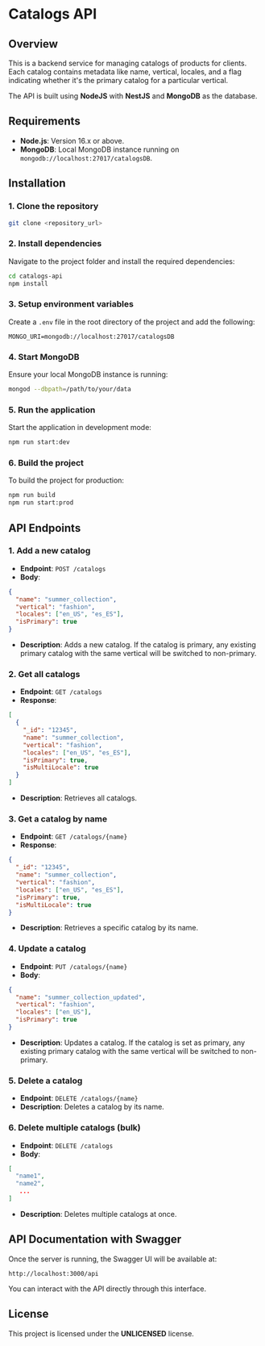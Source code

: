 
# Catalogs API

## Overview

This is a backend service for managing catalogs of products for clients. Each catalog contains metadata like name, vertical, locales, and a flag indicating whether it's the primary catalog for a particular vertical. 

The API is built using **NodeJS** with **NestJS** and **MongoDB** as the database.

## Requirements

- **Node.js**: Version 16.x or above.
- **MongoDB**: Local MongoDB instance running on `mongodb://localhost:27017/catalogsDB`.

## Installation

### 1. Clone the repository
```bash
git clone <repository_url>
```

### 2. Install dependencies
Navigate to the project folder and install the required dependencies:
```bash
cd catalogs-api
npm install
```

### 3. Setup environment variables
Create a `.env` file in the root directory of the project and add the following:
```
MONGO_URI=mongodb://localhost:27017/catalogsDB
```

### 4. Start MongoDB
Ensure your local MongoDB instance is running:
```bash
mongod --dbpath=/path/to/your/data
```

### 5. Run the application
Start the application in development mode:
```bash
npm run start:dev
```

### 6. Build the project
To build the project for production:
```bash
npm run build
npm run start:prod
```

## API Endpoints

### 1. Add a new catalog
- **Endpoint**: `POST /catalogs`
- **Body**:
```json
{
  "name": "summer_collection",
  "vertical": "fashion",
  "locales": ["en_US", "es_ES"],
  "isPrimary": true
}
```
- **Description**: Adds a new catalog. If the catalog is primary, any existing primary catalog with the same vertical will be switched to non-primary.

### 2. Get all catalogs
- **Endpoint**: `GET /catalogs`
- **Response**:
```json
[
  {
    "_id": "12345",
    "name": "summer_collection",
    "vertical": "fashion",
    "locales": ["en_US", "es_ES"],
    "isPrimary": true,
    "isMultiLocale": true
  }
]
```
- **Description**: Retrieves all catalogs.

### 3. Get a catalog by name
- **Endpoint**: `GET /catalogs/{name}`
- **Response**:
```json
{
  "_id": "12345",
  "name": "summer_collection",
  "vertical": "fashion",
  "locales": ["en_US", "es_ES"],
  "isPrimary": true,
  "isMultiLocale": true
}
```
- **Description**: Retrieves a specific catalog by its name.

### 4. Update a catalog
- **Endpoint**: `PUT /catalogs/{name}`
- **Body**:
```json
{
  "name": "summer_collection_updated",
  "vertical": "fashion",
  "locales": ["en_US"],
  "isPrimary": true
}
```
- **Description**: Updates a catalog. If the catalog is set as primary, any existing primary catalog with the same vertical will be switched to non-primary.

### 5. Delete a catalog
- **Endpoint**: `DELETE /catalogs/{name}`
- **Description**: Deletes a catalog by its name.

### 6. Delete multiple catalogs (bulk)
- **Endpoint**: `DELETE /catalogs`
- **Body**:
```json
[
  "name1",
  "name2",
   ...
]
```
- **Description**: Deletes multiple catalogs at once.


## API Documentation with Swagger

Once the server is running, the Swagger UI will be available at:

```
http://localhost:3000/api
```

You can interact with the API directly through this interface.

## License

This project is licensed under the **UNLICENSED** license.
